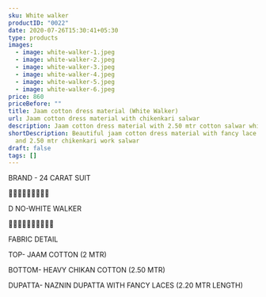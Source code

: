 ```yaml
---
sku: White walker
productID: "0022"
date: 2020-07-26T15:30:41+05:30
type: products
images:
  - image: white-walker-1.jpeg
  - image: white-walker-2.jpeg
  - image: white-walker-3.jpeg
  - image: white-walker-4.jpeg
  - image: white-walker-5.jpeg
  - image: white-walker-6.jpeg
price: 860
priceBefore: ""
title: Jaam cotton dress material (White Walker)
url: Jaam cotton dress material with chikenkari salwar
description: Jaam cotton dress material with 2.50 mtr cotton salwar whitewalker
shortDescription: Beautiful jaam cotton dress material with fancy lace dupatta
  and 2.50 mtr chikenkari work salwar
draft: false
tags: []
---
```

BRAND - 24 CARAT SUIT

💐💐💐💐💐💐💐💐💐

D NO-WHITE WALKER

🌷🌷🌷🌷🌷🌷🌷🌷🌷🌷

FABRIC DETAIL

TOP- JAAM COTTON (2 MTR)

BOTTOM- HEAVY CHIKAN COTTON  (2.50 MTR)

DUPATTA- NAZNIN DUPATTA WITH FANCY LACES (2.20 MTR LENGTH)